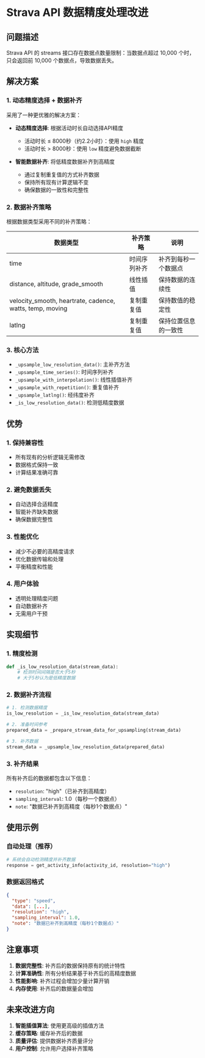 # Strava API 数据精度处理改进

## 问题描述

Strava API 的 streams 接口存在数据点数量限制：当数据点超过 10,000 个时，只会返回前 10,000 个数据点，导致数据丢失。

## 解决方案

### 1. 动态精度选择 + 数据补齐

采用了一种更优雅的解决方案：

- **动态精度选择**: 根据活动时长自动选择API精度
  - 活动时长 ≤ 8000秒（约2.2小时）：使用 `high` 精度
  - 活动时长 > 8000秒：使用 `low` 精度避免数据截断

- **智能数据补齐**: 将低精度数据补齐到高精度
  - 通过复制重复值的方式补齐数据
  - 保持所有现有计算逻辑不变
  - 确保数据的一致性和完整性

### 2. 数据补齐策略

根据数据类型采用不同的补齐策略：

| 数据类型 | 补齐策略 | 说明 |
|---------|---------|------|
| time | 时间序列补齐 | 补齐到每秒一个数据点 |
| distance, altitude, grade_smooth | 线性插值 | 保持数据的连续性 |
| velocity_smooth, heartrate, cadence, watts, temp, moving | 复制重复值 | 保持数值的稳定性 |
| latlng | 复制重复值 | 保持位置信息的一致性 |

### 3. 核心方法

- `_upsample_low_resolution_data()`: 主补齐方法
- `_upsample_time_series()`: 时间序列补齐
- `_upsample_with_interpolation()`: 线性插值补齐
- `_upsample_with_repetition()`: 重复值补齐
- `_upsample_latlng()`: 经纬度补齐
- `_is_low_resolution_data()`: 检测低精度数据

## 优势

### 1. **保持兼容性**
- 所有现有的分析逻辑无需修改
- 数据格式保持一致
- 计算结果准确可靠

### 2. **避免数据丢失**
- 自动选择合适精度
- 智能补齐缺失数据
- 确保数据完整性

### 3. **性能优化**
- 减少不必要的高精度请求
- 优化数据传输和处理
- 平衡精度和性能

### 4. **用户体验**
- 透明处理精度问题
- 自动数据补齐
- 无需用户干预

## 实现细节

### 1. 精度检测

```python
def _is_low_resolution_data(stream_data):
    # 检测时间间隔是否大于5秒
    # 大于5秒认为是低精度数据
```

### 2. 数据补齐流程

```python
# 1. 检测数据精度
is_low_resolution = _is_low_resolution_data(stream_data)

# 2. 准备时间参考
prepared_data = _prepare_stream_data_for_upsampling(stream_data)

# 3. 补齐数据
stream_data = _upsample_low_resolution_data(prepared_data)
```

### 3. 补齐结果

所有补齐后的数据都包含以下信息：
- `resolution`: "high"（已补齐到高精度）
- `sampling_interval`: 1.0（每秒一个数据点）
- `note`: "数据已补齐到高精度（每秒1个数据点）"

## 使用示例

### 自动处理（推荐）

```python
# 系统会自动检测精度并补齐数据
response = get_activity_info(activity_id, resolution="high")
```

### 数据返回格式

```json
{
  "type": "speed",
  "data": [...],
  "resolution": "high",
  "sampling_interval": 1.0,
  "note": "数据已补齐到高精度（每秒1个数据点）"
}
```

## 注意事项

1. **数据完整性**: 补齐后的数据保持原有的统计特性
2. **计算准确性**: 所有分析结果基于补齐后的高精度数据
3. **性能影响**: 补齐过程会增加少量计算开销
4. **内存使用**: 补齐后的数据量会增加

## 未来改进方向

1. **智能插值算法**: 使用更高级的插值方法
2. **缓存策略**: 缓存补齐后的数据
3. **质量评估**: 提供数据补齐质量评分
4. **用户控制**: 允许用户选择补齐策略
